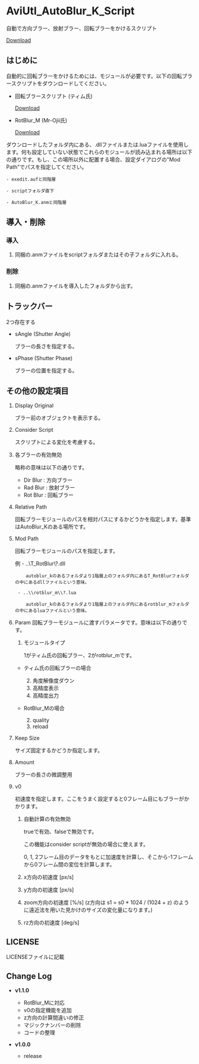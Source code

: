# AviUtl_AutoBlur_K_Script

自動で方向ブラー、放射ブラー、回転ブラーをかけるスクリプト

[Download](https://github.com/korarei/AviUtl_AutoBlur_K_Script/releases)


## はじめに

自動的に回転ブラーをかけるためには、モジュールが必要です。以下の回転ブラースクリプトをダウンロードしてください。

- 回転ブラースクリプト (ティム氏)

    [Download](https://tim3.web.fc2.com/sidx.htm)

- RotBlur_M (Mr-Ojii氏)

    [Download](https://github.com/Mr-Ojii/AviUtl-RotBlur_M-Script/releases)

ダウンロードしたフォルダ内にある、.dllファイルまたは.luaファイルを使用します。何も設定していない状態でこれらのモジュールが読み込まれる場所は以下の通りです。もし、この場所以外に配置する場合、設定ダイアログの"Mod Path"でパスを指定してください。

    - exedit.aufと同階層
    
    - scriptフォルダ直下
    
    - AutoBlur_K.anmと同階層

## 導入・削除
### 導入
1. 同梱の.anmファイルをscriptフォルダまたはその子フォルダに入れる。

### 削除
1. 同梱の.anmファイルを導入したフォルダから出す。

## トラックバー
2つ存在する
- sAngle (Shutter Angle)

    ブラーの長さを指定する。

- sPhase (Shutter Phase)

    ブラーの位置を指定する。

## その他の設定項目
1. Display Original

    ブラー前のオブジェクトを表示する。

2. Consider Script

    スクリプトによる変化を考慮する。

3. 各ブラーの有効無効

    略称の意味は以下の通りです。

    - Dir Blur : 方向ブラー
    - Rad Blur : 放射ブラー
    - Rot Blur : 回転ブラー

4. Relative Path

    回転ブラーモジュールのパスを相対パスにするかどうかを指定します。基準はAutoBlur_Kのある場所です。

5. Mod Path

    回転ブラーモジュールのパスを指定します。

    例
        - ..\\T_RotBlur\\?.dll
   
           autoblur_kのあるフォルダより1階層上のフォルダ内にあるT_RotBlurフォルダの中にあるdllファイルという意味。
   
        - ..\\rotblur_m\\?.lua
   
           autoblur_kのあるフォルダより1階層上のフォルダ内にあるrotblur_mフォルダの中にあるluaファイルという意味。

7. Param
    回転ブラーモジュールに渡すパラメータです。意味は以下の通りです。

    1. モジュールタイプ

        1がティム氏の回転ブラー、2がrotblur_mです。

    - ティム氏の回転ブラーの場合

        2. 角度解像度ダウン
        3. 高精度表示
        4. 高精度出力

    - RotBlur_Mの場合

        2. quality
        3. reload

8. Keep Size

    サイズ固定するかどうか指定します。

9. Amount

    ブラーの長さの微調整用

10. v0

    初速度を指定します。ここをうまく設定すると0フレーム目にもブラーがかかります。

    1. 自動計算の有効無効
       
        trueで有効、falseで無効です。
        
        この機能はconsider scriptが無効の場合に使えます。

        0, 1, 2フレーム目のデータをもとに加速度を計算し、そこから-1フレームから0フレーム間の変位を計算します。
    
    2. x方向の初速度 [px/s]
    3. y方向の初速度 [px/s]
    4. zoom方向の初速度 [%/s] (z方向は s1 = s0 * 1024 / (1024 + z) のように遠近法を用いた見かけのサイズの変化量になります。)
    5. rz方向の初速度 [deg/s]

## LICENSE
LICENSEファイルに記載

## Change Log 
- **v1.1.0**
  - RotBlur_Mに対応
  - v0の指定機能を追加
  - z方向の計算間違いの修正
  - マジックナンバーの削除
  - コードの整理

- **v1.0.0**
  - release
